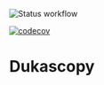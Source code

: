 ![Status workflow](https://github.com/vitali-kurlovich/Dukascopy/actions/workflows/swift.yml/badge.svg)

[![codecov](https://codecov.io/gh/vitali-kurlovich/Dukascopy/branch/master/graph/badge.svg)](https://codecov.io/gh/vitali-kurlovich/Dukascopy)

# Dukascopy
